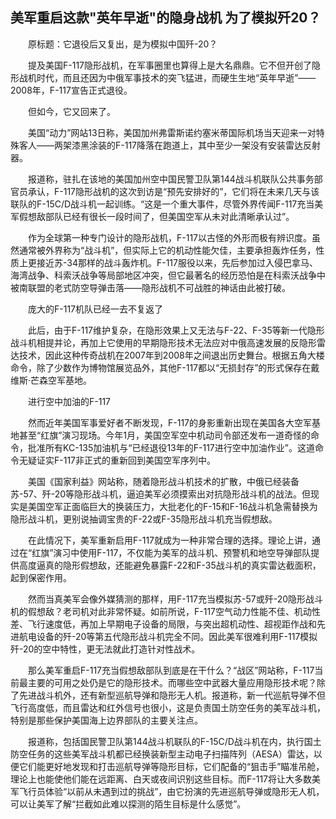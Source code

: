 ## 美军重启这款"英年早逝"的隐身战机 为了模拟歼20？
　　原标题：它退役后又复出，是为模拟中国歼-20？

　　提及美国F-117隐形战机，在军事圈里也算得上是大名鼎鼎。它不但开创了隐形战机时代，而且还因为中俄军事技术的突飞猛进，而硬生生地“英年早逝”——2008年，F-117宣告正式退役。

　　但如今，它又回来了。

　　美国“动力”网站13日称，美国加州弗雷斯诺约塞米蒂国际机场当天迎来一对特殊客人——两架漆黑涂装的F-117降落在跑道上，其中至少一架没有安装雷达反射器。

　　报道称，驻扎在该地的美国加州空中国民警卫队第144战斗机联队公共事务部官员承认，F-117隐形战机的这次到访是“预先安排好的”，它们将在未来几天与该联队的F-15C/D战斗机一起训练。“这是一个重大事件，尽管外界传闻F-117充当美军假想敌部队已经有很长一段时间了，但美国空军从未对此清晰承认过”。

　　作为全球第一种专门设计的隐形战机，F-117以古怪的外形而极有辨识度。虽然通常被外界称为“战斗机”，但实际上它的机动性能欠佳，主要承担轰炸任务，性质上更接近苏-34那样的战斗轰炸机。F-117服役以来，先后参加过入侵巴拿马、海湾战争、科索沃战争等局部地区冲突，但它最著名的经历恐怕是在科索沃战争中被南联盟的老式防空导弹击落——隐形战机不可战胜的神话由此被打破。

　　庞大的F-117机队已经一去不复返了

　　此后，由于F-117维护复杂，在隐形效果上又无法与F-22、F-35等新一代隐形战斗机相提并论，再加上它使用的早期隐形技术无法应对中俄高速发展的反隐形雷达技术，因此这种传奇战机在2007年到2008年之间退出历史舞台。根据五角大楼命令，除了少数作为博物馆展览品外，其他F-117都以“无损封存”的形式保存在戴维斯·芒森空军基地。

　　进行空中加油的F-117

　　然而近年美国军事爱好者不断发现，F-117的身影重新出现在美国各大空军基地甚至“红旗”演习现场。今年1月，美国空军空中机动司令部还发布一道奇怪的命令，批准所有KC-135加油机与“已经退役13年的F-117进行空中加油作业”。这道命令无疑证实F-117非正式的重新回到美国空军序列中。

　　美国《国家利益》网站称，随着隐形战斗机技术的扩散，中俄已经装备苏-57、歼-20等隐形战斗机，逼迫美军必须摸索出对抗隐形战斗机的战法。但现实是美国空军正面临巨大的换装压力，大批老化的F-15和F-16战斗机急需替换为隐形战斗机，更别说抽调宝贵的F-22或F-35隐形战斗机充当假想敌。

　　在此情况下，美军重新启用F-117就成为一种非常合理的选择。理论上讲，通过在“红旗”演习中使用F-117，不仅能为美军的战斗机、预警机和地空导弹部队提供高度逼真的隐形假想敌，还能避免暴露F-22和F-35战斗机的真实雷达截面积，起到保密作用。

　　然而当真美军会像外媒猜测的那样，用F-117充当模拟苏-57或歼-20隐形战斗机的假想敌？老司机对此非常怀疑。如前所说，F-117空气动力性能不佳、机动性差、飞行速度低，再加上早期电子设备的局限，与突出超机动性、超视距作战和先进航电设备的歼-20等第五代隐形战斗机完全不同。因此美军很难利用F-117模拟歼-20的空中特性，更无法就此打造针对性战术。

　　那么美军重启F-117充当假想敌部队到底是在干什么？“战区”网站称，F-117当前最主要的可用之处仍是它的隐形技术。而哪些空中武器大量应用隐形技术呢？除了先进战斗机外，还有新型巡航导弹和隐形无人机。报道称，新一代巡航导弹不但飞行高度低，而且雷达和红外信号也很小，这是负责国土防空任务的美军战斗机，特别是那些保护美国海上边界部队的主要关注点。

　　报道称，包括国民警卫队第144战斗机联队的F-15C/D战斗机在内，执行国土防空任务的这些美军战斗机都已经换装新型主动电子扫描阵列（AESA）雷达，以便它们能更好地发现和打击巡航导弹等隐形目标，它们配备的“狙击手”瞄准吊舱，理论上也能使他们能在远距离、白天或夜间识别这些目标。而F-117将让大多数美军飞行员体验“以前从未遇到过的挑战”，由它扮演的先进巡航导弹或隐形无人机，可以让美军了解“拦截如此难以探测的陌生目标是什么感觉”。

